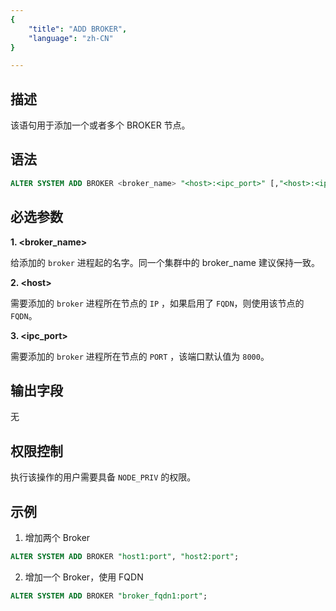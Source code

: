 ```yaml
---
{
    "title": "ADD BROKER",
    "language": "zh-CN"
}

---
```


<!--
Licensed to the Apache Software Foundation (ASF) under one
or more contributor license agreements.  See the NOTICE file
distributed with this work for additional information
regarding copyright ownership.  The ASF licenses this file
to you under the Apache License, Version 2.0 (the
"License"); you may not use this file except in compliance
with the License.  You may obtain a copy of the License at

  http://www.apache.org/licenses/LICENSE-2.0

Unless required by applicable law or agreed to in writing,
software distributed under the License is distributed on an
"AS IS" BASIS, WITHOUT WARRANTIES OR CONDITIONS OF ANY
KIND, either express or implied.  See the License for the
specific language governing permissions and limitations
under the License.
-->




## 描述

该语句用于添加一个或者多个 BROKER 节点。

## 语法

```sql
ALTER SYSTEM ADD BROKER <broker_name> "<host>:<ipc_port>" [,"<host>:<ipc_port>" [, ...] ];
```

## 必选参数
**1. \<broker_name\>**

给添加的 `broker` 进程起的名字。同一个集群中的 broker_name 建议保持一致。

**2. \<host\>**

需要添加的 `broker` 进程所在节点的 `IP` ，如果启用了 `FQDN`，则使用该节点的 `FQDN`。

**3. \<ipc_port\>**

需要添加的 `broker` 进程所在节点的 `PORT` ，该端口默认值为 `8000`。

## 输出字段
无

## 权限控制
执行该操作的用户需要具备 `NODE_PRIV` 的权限。

## 示例

1. 增加两个 Broker

```sql
ALTER SYSTEM ADD BROKER "host1:port", "host2:port";
```
2. 增加一个 Broker，使用 FQDN

```sql
ALTER SYSTEM ADD BROKER "broker_fqdn1:port";
```


